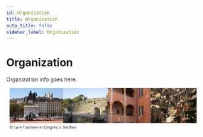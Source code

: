 ```yaml
---
id: Organization
title: Organization
auto_title: false
sidebar_label: Organization
---
```

# Organization

Organization info goes here.

<img src="/docs/img/bandeaulyon3.jpg" width=600>